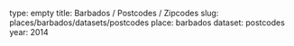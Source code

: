 type: empty
title: Barbados / Postcodes / Zipcodes
slug: places/barbados/datasets/postcodes
place: barbados
dataset: postcodes
year: 2014

